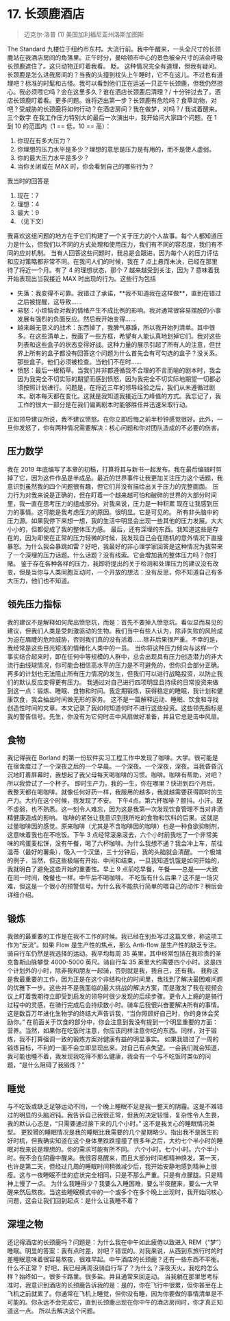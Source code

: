 # 17. 长颈鹿酒店
> 迈克尔·洛普
> (1)
> 美国加利福尼亚州洛斯加图斯

The Standard 九楼位于纽约市东村。大流行前。我中午醒来，一头全尺寸的长颈鹿站在我酒店房间的角落里。正午时分，曼哈顿市中心的景色被全尺寸的活会呼吸长颈鹿遮住了。这只动物正盯着我看。
眨。
这种情况完全有道理，但我有疑问。长颈鹿是怎么进我房间的？当我的头撞到枕头上午睡时，它不在这儿。不过也有道理吧？标准的时髦和古怪。我可以看到他们正在运送一只正午长颈鹿，但我仍然担心。我必须喂它吗？会在这里多久？谁在酒店长颈鹿后清理？/
十分钟过去了。酒店长颈鹿盯着看。更多问题。谁将迈出第一步？长颈鹿有危险吗？食草动物，对吧？受威胁的长颈鹿将如何行动？在酒店房间？我在做梦，对吗？/
我试着醒来。
三个数字
在我工作压力特别大的最后一次演出中，我开始问大家四个问题。在 1 到 10 的范围内（1 == 低，10 == 高）：

1. 你现在有多大压力？
2. 你理想的压力水平是多少？理想的意思是压力是有用的，而不是使人虚弱。
3. 你的最大压力水平是多少？
4. 当你关闭或在 MAX 时，你会看到自己的哪些行为？

我当时的回答是

1. 现在：7
2. 理想：4
3. 最大：9
4. （见下文）

我喜欢这组问题的地方在于它们构建了一个关于压力的个人故事。每个人都知道压力是什么，但我们以不同的方式处理和使用压力，我们有不同的容忍度，我们有不同的应对机制。
当有人回答这些问题时，我总是会跟进，因为每个人的压力评估和应对策略都非常不同。在我问人们的时候，我在 7 点上悬而未决，已经在那里待了将近一个月。有了 4 的理想状态，那个 7 越来越受到关注，因为 7 意味着我开始表现出当我接近 MAX 时出现的行为。这些行为包括

- 失落：我变得不可靠。我错过了承诺，\*\*我不知道我在这样做\*\*，直到在错过之后被提醒，这导致……
- 易怒：小烦恼会对我的情绪产生不成比例的影响。我对通常很容易摆脱的小事发展有强烈的负面反应。然后我开始变得……
- 越来越无意义的战术：东西掉了，我脾气暴躁，所以我开始列清单。其中很多。在这些清单上，我画了一些方框，希望有人能认真地划掉它们。我对这些列表和这些盒子的状态变得好战。这种力量的展示引起了所有人的注意，但世界上所有的盒子都没有回答这个问题为什么首先会有可勾选的盒子？没关系。那些盒子。他们必须被检查。当他们不在时……
- 愤怒：最后一根稻草。当我们并非都遵循我不合理的不言而喻的剧本时，我会因为我完全不切实际的期望而感到愤怒，因为我完全不切实际地期望一切都必须按照计划进行。问题是，在将近三年的领导经验之后，我们从未遵循过剧本。剧本每天都在变化。这就是我知道我接近压力峰值的方式。我忘记了，我工作的很大一部分是在我们偏离剧本时能够胜任并迅速采取行动。

正如领导建议所说，我不建议愤怒。在你立即后悔之前半秒钟感觉很好。此外，一旦你发怒了，你有两种情况需要解决：核心问题和你对团队造成的不必要的伤害。

## 压力数学
我在 2019 年底编写了本章的初稿，打算将其与新书一起发布。我在最后编辑时剪掉了它，因为这件作品是半成品。最近的世界事件让我更加关注压力这个话题，我意识到虽然我的四个问题很有趣，但它们并没有描绘出关于压力的完整画面。
压力行为对我来说是正确的，但在盯着一个越来越可怕和破碎的世界的大部分时间里，我一直在思考压力的组成部分。对我来说，压力是一种积累
现在让我感到压力的事情。这可能是我考虑压力的原因。很明显。它是可见的。
所有非头脑中的压力源。如果我停下来想一想，我的生活中明显会出现一些其他的压力发展。大大小小的，但都促成了我的整体压力感。
最后，还有深埋的东西。我知道这些是存在的，因为即使在正常的压力轻微的时候，我发现自己会在随机的意外情况下直接暴怒。为什么我会暴跳如雷？好吧，我最好的非心理学家回答是这种情况为我带来了一个深埋的压力话题。什么话题？没有线索。它会增加我的整体压力吗？你打赌。
鉴于存在各种各样的压力，我即将提出的关于检测和处理压力的建议没有改变，但是当你与人类同胞互动时，一个开放的想法：没有反思，你不知道自己有多大压力，他们也不知道。

## 领先压力指标

我的建议不是解释如何爬出愤怒坑，而是：首先不要掉入愤怒坑。看似显而易见的建议，但我们人类是受刺激驱动的生物。我们当中有些人认为，除非失败的风险成为迫在眉睫的危险威胁，否则我们真的没有活着……除非后果很严重。不幸的是，我经常是这些目光短浅的情绪化人类中的一员。
当你将这种压力倾向与这样一个事实结合起来时，即在任何中等规模的人群中，总会出现具有压力创造潜力的非大流行曲线球情况，你可能会相信高水平的压力是不可避免的，但你只会部分正确。再多的计划也无法阻止所有压力情况的发生，但我们可以进行战略投资，以防止我们的默认反应变得更有压力。
我通过对自己进行四项明显且持续的日常投资来做到这一点：锻炼、睡眠、食物和时间。我定期锻炼，获得稳定的睡眠，我计划和健康饮食，我会抽出时间做无形的家务。
这不是一篇解释运动、睡眠、饮食和寻找创造性时间的文章。本文记录了我如何知道何时不进行这些投资。这些领先指标是我的警告信号。先生，你没有为它何时击中风扇做好准备，并且它总是击中风扇。

## 食物

我记得我在 Borland 的第一份软件实习工程工作中发现了咖啡。大学。很可能是在宿舍度过了一个深夜之后的一个早晨。一个深夜。一个深夜，深夜。当我昏昏沉沉地盯着屏幕时，我想起了我父母每天喝咖啡的习惯。咖啡。咖啡有帮助，对吧？所以我尝试了一个杯子。
即时生产力。我的一生，你在哪里？快进到四个月后，我整天都在喝咖啡。就像任何好药一样，我服用的越多，我就越需要获得即时的生产力。大约在这个时候，我发现了不安。
下午4点。第六杯咖啡？颤抖。小汗。既不虚弱，也不熟悉。这一刻令人难忘，因为这是我第一次发现饮食管理不当对非酒精健康造成的影响。
咖啡的紧张让我意识到我所吃的食物和饮料的后果。这就是过量咖啡因的感觉。原来咖啡（尤其是不含咖啡因的咖啡）也是一种食欲抑制剂，这意味着我也在不吃饭。下午 3 点经常滚来滚去，六个小时前我吃了一个非常美味的鸡蛋麦松饼，没有午餐，喝了六杯咖啡。为什么我想不通？我会冲上车，前往温蒂（最好的薯条），吸入一个汉堡，三十分钟后，我的头脑就会清醒。
一个极端的例子，当然，但这些极端有开始、中间和结束，一旦我知道饥饿是如何开始的，我就明白了避免这些开始的重要性。早上 9 点前吃早餐，午餐——总是——大致在同一时间，晚餐也一样。中午后不喝咖啡。
不吃饭有什么后果？这不是一场灾难，但这是一个很小的预警信号。为什么我不能执行简单的喂自己的动作？稍后会详细介绍。

## 锻炼
我做的最重要的工作是在我不工作的时候。我已经在别处写过这篇文章，称这项工作为“反流”。如果 Flow 是生产性的焦点，那么 Anti-flow 是生产性的缺乏专注。
骑自行车仍然是我选择的运动。我平均每周 35 英里，其中经常包括在我珍贵的圣克鲁斯山脉攀登 4000-5000 英尺。骑自行车 35 英里大约需要四个小时。这是四个计划外的小时，除非我和朋友一起骑，否则就是我，我自己，还有我。
我称这是我最重要的工作，因为正是在这个非结构化的时间里，我找到了解决最困难问题的优雅下一步。这些并不是我面临的最大挑战的解决方案，而是激发了我在视频会议上盯着我期待立即受到启发的领导时很少发现的后续步骤。更令人上瘾的是骑行过程中的灵感，在骑行完成后会持续数小时。骑车后我很兴奋要解决所有的事情。这是数百万年进化生物学的终结大声告诉我，“当你照顾好自己时，你的身体会奖励你。”
在前面关于饮食的部分中，你会注意到我没有提到一个明显重要的方面：营养。当然，如果你在吃饭时注意，你应该同样注意你吃的东西。同样，对于锻炼，我不打算强调一致的锻炼方案对健康有益的明显事实。
如果我错过了一周的锻炼目标，不利的一面不会立即显现出来。对自己有点失望。一会我们就会知道，我可能也睡不着，我发现我吃得不那么健康，我会有一个与不吃饭时类似的问题，“是什么阻碍了我锻炼？”

## 睡觉

与不吃饭或缺乏足够运动不同，一个晚上睡眠不足是我一整天的阴霾。这是不难错过的明显的头脑迟钝。我告诉自己我很正常，但我的决定较慢，复杂性令人生畏，我的默认心态是，“只需要通过接下来的几个小时。”
这不是我关心的睡眠情况类型。
更狡猾的睡眠情况是我的睡眠比我需要的几个星期略少。指出我不是医生的好时机，但我确实知道在这个身体里跌跌撞撞了很多年之后，大约七个半小时的睡眠对我来说是理想的。你的需求可能有所不同。
六个小时。七个小时。六个半小时。我不会在阴霾中醒来。我很容易醒来，而且大部分时间都精神焕发。第一天，也许是第二天，但经过几周的睡眠时间稍微减少后，我开始安静地感到精神上很瘦。这与一夜睡眠不佳的症状完全相同，只是不那么严重。只是有点朦胧。只是精神上慢了一点。
为什么我睡得少？我要么入睡困难，要么半夜醒来，要么一大早醒来然后熬夜。当这些睡眠模式中的一个或多个在多个晚上出现时，我开始问核心问题，这会让我们回到起点：是什么让我睡不着？

## 深埋之物

还记得酒店的长颈鹿吗？问题是：为什么我在中午如此疲倦以致进入 REM（“梦”）睡眠。明显的答案：我有点时差，对吧？错误的。对我来说，从西到东旅行时的时差睡眠意味着很容易熬夜，很难早起。中午酒店的长颈鹿？还有一些东西不平衡。什么不正常？
好吧，我已经两周没骑自行车了？为什么？深夜灭火。我吃的怎么样？始终如一。很多卡路里。很多盐。并且通常来回走动。
当我躺在那里思考标准时，我意识到酒店的长颈鹿告诉我的是：是的，你在飞行中很累，但你甚至在上飞机之前就累了。你通常在飞机上睡觉，但你没有睡，因为你要做的事情清单是不可能的。你永远不会完成它，直到长颈鹿出现在你中午的酒店房间时，你才真正知道这一点。
所以去解决这个问题。